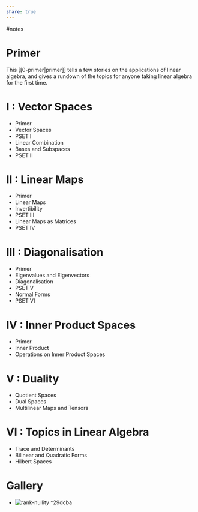 ```yaml
---
share: true
---
```

#notes
# Primer
This [[0-primer|primer]] tells a few stories on the applications of linear algebra, and gives a rundown of the topics for anyone taking linear algebra for the first time.

# I : Vector Spaces

- Primer
- Vector Spaces
- PSET I
- Linear Combination
- Bases and Subspaces
- PSET II

# II : Linear Maps

- Primer
- Linear Maps
- Invertibility
- PSET III
- Linear Maps as Matrices
- PSET IV

# III : Diagonalisation

- Primer
- Eigenvalues and Eigenvectors
- Diagonalisation
- PSET V
- Normal Forms
- PSET VI

# IV : Inner Product Spaces

- Primer
- Inner Product
- Operations on Inner Product Spaces

# V : Duality

- Quotient Spaces
- Dual Spaces
- Multilinear Maps and Tensors

# VI : Topics in Linear Algebra

- Trace and Determinants
- Bilinear and Quadratic Forms
- Hilbert Spaces

# Gallery
- ![rank-nullity](res/Rank-nullity.png) ^29dcba